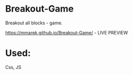 # Breakout-Game
Breakout all blocks - game.

https://mmarek.github.io/Breakout-Game/ - LIVE PREVIEW

# Used:
Css, JS
